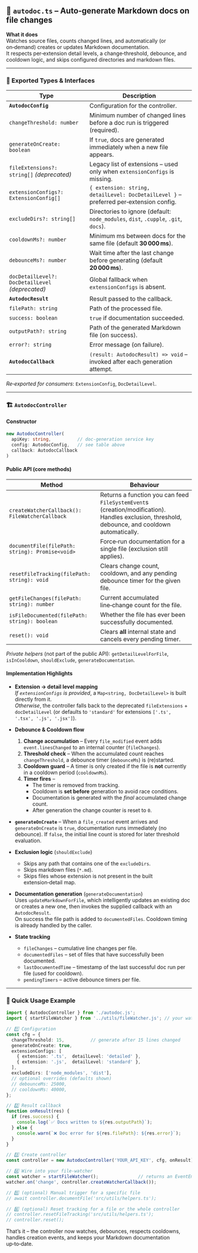 ## 📄 `autodoc.ts` – Auto‑generate Markdown docs on file changes

**What it does**  
Watches source files, counts changed lines, and automatically (or on‑demand) creates or updates Markdown documentation.  
It respects per‑extension detail levels, a change‑threshold, debounce, and cooldown logic, and skips configured directories and markdown files.

---

### 🔧 Exported Types & Interfaces  

| Type | Description |
|------|-------------|
| **`AutodocConfig`** | Configuration for the controller. |
| `changeThreshold: number` | Minimum number of changed lines before a doc run is triggered (required). |
| `generateOnCreate: boolean` | If `true`, docs are generated immediately when a new file appears. |
| `fileExtensions?: string[]` *(deprecated)* | Legacy list of extensions – used only when `extensionConfigs` is missing. |
| `extensionConfigs?: ExtensionConfig[]` | `{ extension: string, detailLevel: DocDetailLevel }` – preferred per‑extension config. |
| `excludeDirs?: string[]` | Directories to ignore (default: `node_modules`, `dist`, `.cupple`, `.git`, `docs`). |
| `cooldownMs?: number` | Minimum ms between docs for the same file (default **30 000 ms**). |
| `debounceMs?: number` | Wait time after the last change before generating (default **20 000 ms**). |
| `docDetailLevel?: DocDetailLevel` *(deprecated)* | Global fallback when `extensionConfigs` is absent. |
| **`AutodocResult`** | Result passed to the callback. |
| `filePath: string` | Path of the processed file. |
| `success: boolean` | `true` if documentation succeeded. |
| `outputPath?: string` | Path of the generated Markdown file (on success). |
| `error?: string` | Error message (on failure). |
| **`AutodocCallback`** | `(result: AutodocResult) => void` – invoked after each generation attempt. |

*Re‑exported for consumers*: `ExtensionConfig`, `DocDetailLevel`.

---

### 🏗️ `AutodocController`

#### Constructor
```ts
new AutodocController(
  apiKey: string,          // doc‑generation service key
  config: AutodocConfig,   // see table above
  callback: AutodocCallback
)
```

#### Public API (core methods)

| Method | Behaviour |
|--------|-----------|
| `createWatcherCallback(): FileWatcherCallback` | Returns a function you can feed `FileSystemEvent`s (creation/modification). Handles exclusion, threshold, debounce, and cooldown automatically. |
| `documentFile(filePath: string): Promise<void>` | Force‑run documentation for a single file (exclusion still applies). |
| `resetFileTracking(filePath: string): void` | Clears change count, cooldown, and any pending debounce timer for the given file. |
| `getFileChanges(filePath: string): number` | Current accumulated line‑change count for the file. |
| `isFileDocumented(filePath: string): boolean` | Whether the file has ever been successfully documented. |
| `reset(): void` | Clears **all** internal state and cancels every pending timer. |

*Private helpers* (not part of the public API): `getDetailLevelForFile`, `isInCooldown`, `shouldExclude`, `generateDocumentation`.

#### Implementation Highlights

* **Extension → detail level mapping**  
  *If `extensionConfigs` is provided*, a `Map<string, DocDetailLevel>` is built directly from it.  
  *Otherwise*, the controller falls back to the deprecated `fileExtensions` + `docDetailLevel` (or defaults to `'standard'` for extensions `['.ts', '.tsx', '.js', '.jsx']`).

* **Debounce & Cooldown flow**  
  1. **Change accumulation** – Every `file_modified` event adds `event.linesChanged` to an internal counter (`fileChanges`).  
  2. **Threshold check** – When the accumulated count reaches `changeThreshold`, a debounce timer (`debounceMs`) is (re)started.  
  3. **Cooldown guard** – A timer is only created if the file is **not** currently in a cooldown period (`cooldownMs`).  
  4. **Timer fires** –  
     * The timer is removed from tracking.  
     * Cooldown is **set before** generation to avoid race conditions.  
     * Documentation is generated with the *final* accumulated change count.  
     * After generation the change counter is reset to `0`.  

* **`generateOnCreate`** – When a `file_created` event arrives and `generateOnCreate` is `true`, documentation runs immediately (no debounce). If `false`, the initial line count is stored for later threshold evaluation.

* **Exclusion logic** (`shouldExclude`)  
  * Skips any path that contains one of the `excludeDirs`.  
  * Skips markdown files (`*.md`).  
  * Skips files whose extension is not present in the built extension‑detail map.  

* **Documentation generation** (`generateDocumentation`)  
  Uses `updateMarkdownForFile`, which intelligently updates an existing doc or creates a new one, then invokes the supplied callback with an `AutodocResult`.  
  On success the file path is added to `documentedFiles`. Cooldown timing is already handled by the caller.

* **State tracking**  
  * `fileChanges` – cumulative line changes per file.  
  * `documentedFiles` – set of files that have successfully been documented.  
  * `lastDocumentedTime` – timestamp of the last successful doc run per file (used for cooldown).  
  * `pendingTimers` – active debounce timers per file.

---

### 🚀 Quick Usage Example  

```ts
import { AutodocController } from './autodoc.js';
import { startFileWatcher } from '../utils/fileWatcher.js'; // your watcher implementation

// 1️⃣ Configuration
const cfg = {
  changeThreshold: 15,          // generate after 15 lines changed
  generateOnCreate: true,
  extensionConfigs: [
    { extension: '.ts',  detailLevel: 'detailed' },
    { extension: '.js',  detailLevel: 'standard' },
  ],
  excludeDirs: ['node_modules', 'dist'],
  // optional overrides (defaults shown)
  // debounceMs: 25000,
  // cooldownMs: 40000,
};

// 2️⃣ Result callback
function onResult(res) {
  if (res.success) {
    console.log(`✅ Docs written to ${res.outputPath}`);
  } else {
    console.warn(`❌ Doc error for ${res.filePath}: ${res.error}`);
  }
}

// 3️⃣ Create controller
const controller = new AutodocController('YOUR_API_KEY', cfg, onResult);

// 4️⃣ Wire into your file‑watcher
const watcher = startFileWatcher();               // returns an EventEmitter‑like object
watcher.on('change', controller.createWatcherCallback());

// 5️⃣ (optional) Manual trigger for a specific file
// await controller.documentFile('src/utils/helpers.ts');

// 6️⃣ (optional) Reset tracking for a file or the whole controller
// controller.resetFileTracking('src/utils/helpers.ts');
// controller.reset();
```

That’s it – the controller now watches, debounces, respects cooldowns, handles creation events, and keeps your Markdown documentation up‑to‑date.